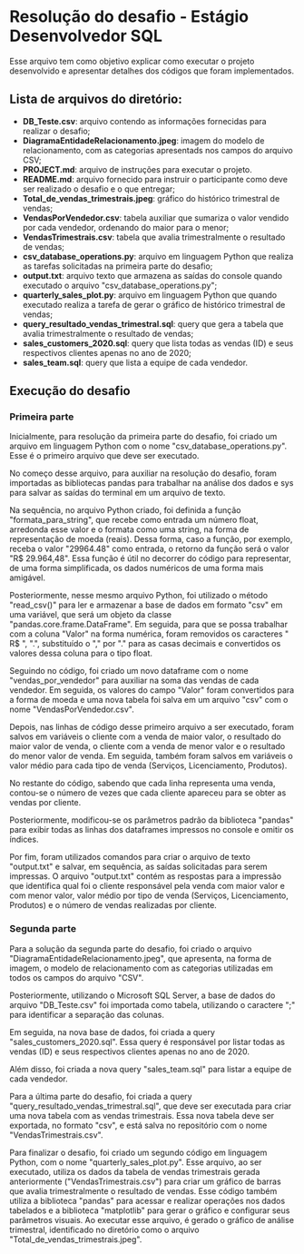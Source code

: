 # Resolução do desafio - Estágio Desenvolvedor SQL

Esse arquivo tem como objetivo explicar como executar o projeto desenvolvido e apresentar detalhes dos códigos que foram implementados.

## Lista de arquivos do diretório:

- **DB_Teste.csv**: arquivo contendo as informações fornecidas para realizar o desafio;
- **DiagramaEntidadeRelacionamento.jpeg**: imagem do modelo de relacionamento, com as categorias apresentads nos campos do arquivo CSV;
- **PROJECT.md**: arquivo de instruções para executar o projeto.
- **README.md**: arquivo fornecido para instruir o participante como deve ser realizado o desafio e o que entregar;
- **Total_de_vendas_trimestrais.jpeg**: gráfico do histórico trimestral de vendas;
- **VendasPorVendedor.csv**: tabela auxiliar que sumariza o valor vendido por cada vendedor, ordenando do maior para o menor;
- **VendasTrimestrais.csv**: tabela que avalia trimestralmente o resultado de vendas;
- **csv_database_operations.py**: arquivo em linguagem Python que realiza as tarefas solicitadas na primeira parte do desafio;
- **output.txt**: arquivo texto que armazena as saídas do console quando executado o arquivo "csv_database_operations.py";
- **quarterly_sales_plot.py**: arquivo em linguagem Python que quando executado realiza a tarefa de gerar o gráfico de histórico trimestral de vendas;
- **query_resultado_vendas_trimestral.sql**: query que gera a tabela que avalia trimestralmente o resultado de vendas;
- **sales_customers_2020.sql**: query que lista todas as vendas (ID) e seus respectivos clientes apenas no ano de 2020;
- **sales_team.sql**: query que lista a equipe de cada vendedor.

## Execução do desafio

### Primeira parte

Inicialmente, para resolução da primeira parte do desafio, foi criado um arquivo em linguagem Python com o nome "csv_database_operations.py". Esse é o primeiro arquivo que deve ser executado.

No começo desse arquivo, para auxiliar na resolução do desafio, foram importadas as bibliotecas pandas para trabalhar na análise dos dados e sys para salvar as saídas do terminal em um arquivo de texto.

Na sequência, no arquivo Python criado, foi definida a função "formata_para_string", que recebe como entrada um número float, arredonda esse valor e o formata como uma string, na forma de representação de moeda (reais). Dessa forma, caso a função, por exemplo, receba o valor "29964.48" como entrada, o retorno da função será o valor "R$ 29.964,48". Essa função é útil no decorrer do código para representar, de uma forma simplificada, os dados numéricos de uma forma mais amigável.

Posteriormente, nesse mesmo arquivo Python, foi utilizado o método "read_csv()" para ler e armazenar a base de dados em formato "csv" em uma variável, que será um objeto da classe "pandas.core.frame.DataFrame". Em seguida, para que se possa trabalhar com a coluna "Valor" na forma numérica, foram removidos os caracteres " R$ ", ".", substituído o "," por "." para as casas decimais e convertidos os valores dessa coluna para o tipo float.

Seguindo no código, foi criado um novo dataframe com o nome "vendas_por_vendedor" para auxiliar na soma das vendas de cada vendedor. Em seguida, os valores do campo "Valor" foram convertidos para a forma de moeda e uma nova tabela foi salva em um arquivo "csv" com o nome "VendasPorVendedor.csv".

Depois, nas linhas de código desse primeiro arquivo a ser executado, foram salvos em variáveis o cliente com a venda de maior valor, o resultado do maior valor de venda, o cliente com a venda de menor valor e o resultado do menor valor de venda. Em seguida, também foram salvos em variáveis o valor médio para cada tipo de venda (Serviços, Licenciamento, Produtos).

No restante do código, sabendo que cada linha representa uma venda, contou-se o número de vezes que cada cliente apareceu para se obter as vendas por cliente.

Posteriormente, modificou-se os parâmetros padrão da biblioteca "pandas" para exibir todas as linhas dos dataframes impressos no console e omitir os índices.

Por fim, foram utilizados comandos para criar o arquivo de texto "output.txt" e salvar, em sequência, as saídas solicitadas para serem impressas. O arquivo "output.txt" contém as respostas para a impressão que identifica qual foi o cliente responsável pela venda com maior valor e com menor valor, valor médio por tipo de venda (Serviços, Licenciamento, Produtos) e o número de vendas realizadas por cliente.

### Segunda parte

Para a solução da segunda parte do desafio, foi criado o arquivo "DiagramaEntidadeRelacionamento.jpeg", que apresenta, na forma de imagem, o modelo de relacionamento com as categorias utilizadas em todos os campos do arquivo "CSV".

Posteriormente, utilizando o Microsoft SQL Server, a base de dados do arquivo "DB_Teste.csv" foi importada como tabela, utilizando o caractere ";" para identificar a separação das colunas.

Em seguida, na nova base de dados, foi criada a query "sales_customers_2020.sql". Essa query é responsável por listar todas as vendas (ID) e seus respectivos clientes apenas no ano de 2020.

Além disso, foi criada a nova query "sales_team.sql" para listar a equipe de cada vendedor.

Para a última parte do desafio, foi criada a query "query_resultado_vendas_trimestral.sql", que deve ser executada para criar uma nova tabela com as vendas trimestrais. Essa nova tabela deve ser exportada, no formato "csv", e está salva no repositório com o nome "VendasTrimestrais.csv".

Para finalizar o desafio, foi criado um segundo código em linguagem Python, com o nome "quarterly_sales_plot.py". Esse arquivo, ao ser executado, utiliza os dados da tabela de vendas trimestrais gerada anteriormente ("VendasTrimestrais.csv") para criar um gráfico de barras que avalia trimestralmente o resultado de vendas. Esse código também utiliza a biblioteca "pandas" para acessar e realizar operações nos dados tabelados e a biblioteca "matplotlib" para gerar o gráfico e configurar seus parâmetros visuais. Ao executar esse arquivo, é gerado o gráfico de análise trimestral, identificado no diretório como o arquivo "Total_de_vendas_trimestrais.jpeg".

